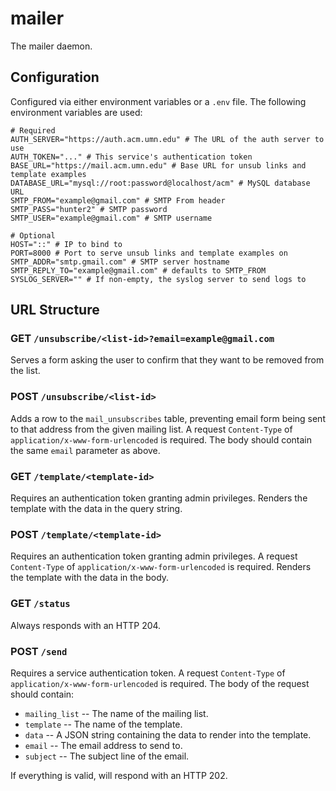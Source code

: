 mailer
======

The mailer daemon.

Configuration
-------------

Configured via either environment variables or a `.env` file. The following environment variables are used:

```
# Required
AUTH_SERVER="https://auth.acm.umn.edu" # The URL of the auth server to use
AUTH_TOKEN="..." # This service's authentication token
BASE_URL="https://mail.acm.umn.edu" # Base URL for unsub links and template examples
DATABASE_URL="mysql://root:password@localhost/acm" # MySQL database URL
SMTP_FROM="example@gmail.com" # SMTP From header
SMTP_PASS="hunter2" # SMTP password
SMTP_USER="example@gmail.com" # SMTP username

# Optional
HOST="::" # IP to bind to
PORT=8000 # Port to serve unsub links and template examples on
SMTP_ADDR="smtp.gmail.com" # SMTP server hostname
SMTP_REPLY_TO="example@gmail.com" # defaults to SMTP_FROM
SYSLOG_SERVER="" # If non-empty, the syslog server to send logs to
```

URL Structure
-------------

### GET `/unsubscribe/<list-id>?email=example@gmail.com`

Serves a form asking the user to confirm that they want to be removed from the list.

### POST `/unsubscribe/<list-id>`

Adds a row to the `mail_unsubscribes` table, preventing email form being sent to that address from the given mailing list. A request `Content-Type` of `application/x-www-form-urlencoded` is required. The body should contain the same `email` parameter as above.

### GET `/template/<template-id>`

Requires an authentication token granting admin privileges. Renders the template with the data in the query string.

### POST `/template/<template-id>`

Requires an authentication token granting admin privileges. A request `Content-Type` of `application/x-www-form-urlencoded` is required. Renders the template with the data in the body.

### GET `/status`

Always responds with an HTTP 204.

### POST `/send`

Requires a service authentication token. A request `Content-Type` of `application/x-www-form-urlencoded` is required. The body of the request should contain:

-	`mailing_list` -- The name of the mailing list.
-	`template` -- The name of the template.
-	`data` -- A JSON string containing the data to render into the template.
-	`email` -- The email address to send to.
-	`subject` -- The subject line of the email.

If everything is valid, will respond with an HTTP 202.
